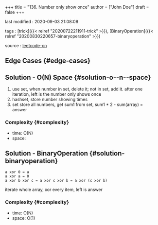 +++
title = "136. Number only show once"
author = ["John Doe"]
draft = false
+++

last modified
: 2020-09-03 21:08:08


tags
: [trick]({{< relref "20200722211911-trick" >}}), [BinaryOperation]({{< relref "20200830220657-binaryoperation" >}})

source
: [leetcode-cn](https://leetcode-cn.com/problems/single-number/)


## Edge Cases {#edge-cases}


## Solution - O(N) Space {#solution-o--n--space}

1.  use set, when number in set, delete it; not in set, add it.
    after one iteration, left is the number only shows once
2.  hashset, store number showing times
3.  set store all numbers, get sum1 from set, sum1 \* 2 - sum(array) = answer


### Complexity {#complexity}

-   time: O(N)
-   space:


## Solution - BinaryOperation {#solution-binaryoperation}

```nil
a xor 0 = a
a xor a = 0
a xor b xor c = a xor c xor b = a xor (c xor b)
```

iterate whole array, xor every item, left is answer


### Complexity {#complexity}

-   time: O(N)
-   space: O(1)
